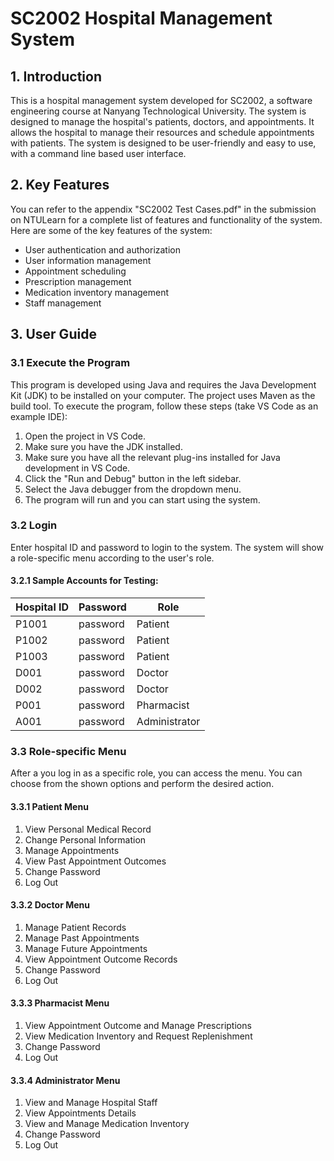 # SC2002 Hospital Management System
## 1. Introduction
This is a hospital management system developed for SC2002, a software engineering course at Nanyang Technological University. The system is designed to manage the hospital's patients, doctors, and appointments. It allows the hospital to manage their resources and schedule appointments with patients. The system is designed to be user-friendly and easy to use, with a command line based user interface.

## 2. Key Features
You can refer to the appendix "SC2002 Test Cases.pdf" in the submission on NTULearn for a complete list of features and functionality of the system. Here are some of the key features of the system:
- User authentication and authorization
- User information management
- Appointment scheduling
- Prescription management
- Medication inventory management
- Staff management

## 3. User Guide
### 3.1 Execute the Program
This program is developed using Java and requires the Java Development Kit (JDK) to be installed on your computer. The project uses Maven as the build tool. To execute the program, follow these steps (take VS Code as an example IDE):
1. Open the project in VS Code.
2. Make sure you have the JDK installed.
3. Make sure you have all the relevant plug-ins installed for Java development in VS Code.
4. Click the "Run and Debug" button in the left sidebar.
5. Select the Java debugger from the dropdown menu.
6. The program will run and you can start using the system.

### 3.2 Login
Enter hospital ID and password to login to the system. The system will show a role-specific menu according to the user's role.
#### 3.2.1 Sample Accounts for Testing:
| Hospital ID | Password | Role |
|-------------|----------|------|
| P1001       | password | Patient |
| P1002       | password | Patient |
| P1003       | password | Patient |
| D001        | password | Doctor |
| D002        | password | Doctor |
| P001        | password | Pharmacist |
| A001        | password | Administrator |

### 3.3 Role-specific Menu
After a you log in as a specific role, you can access the menu. You can choose from the shown options and perform the desired action.
#### 3.3.1 Patient Menu
1. View Personal Medical Record
2. Change Personal Information
3. Manage Appointments
4. View Past Appointment Outcomes
5. Change Password
0. Log Out

#### 3.3.2 Doctor Menu
1. Manage Patient Records
2. Manage Past Appointments
3. Manage Future Appointments
4. View Appointment Outcome Records
5. Change Password
0. Log Out

#### 3.3.3 Pharmacist Menu
1. View Appointment Outcome and Manage Prescriptions
2. View Medication Inventory and Request Replenishment
3. Change Password
0. Log Out

#### 3.3.4 Administrator Menu
1. View and Manage Hospital Staff
2. View Appointments Details
3. View and Manage Medication Inventory
4. Change Password
0. Log Out
